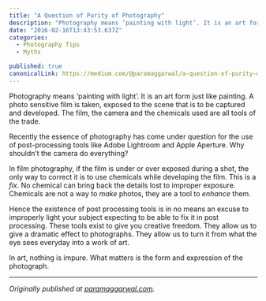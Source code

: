 ```yaml
---
title: "A Question of Purity of Photography"
description: "Photography means ‘painting with light’. It is an art form just like painting. A photo sensitive film is taken, exposed to the scene that is to be captured and developed. The film, the camera and the…"
date: "2016-02-16T13:43:53.637Z"
categories: 
  - Photography Tips
  - Myths

published: true
canonicalLink: https://medium.com/@paramaggarwal/a-question-of-purity-of-photography-b06518ff8451
---
```


Photography means ‘painting with light’. It is an art form just like painting. A photo sensitive film is taken, exposed to the scene that is to be captured and developed. The film, the camera and the chemicals used are all tools of the trade.

Recently the essence of photography has come under question for the use of post-processing tools like Adobe Lightroom and Apple Aperture. Why shouldn’t the camera do everything?

In film photography, if the film is under or over exposed during a shot, the only way to correct it is to use chemicals while developing the film. This is a _fix_. No chemical can bring back the details lost to improper exposure. Chemicals are not a way to _make_ photos, they are a tool to _enhance_ them.

Hence the existence of post processing tools is in no means an excuse to improperly light your subject expecting to be able to fix it in post processing. These tools exist to give you creative freedom. They allow us to give a dramatic effect to photographs. They allow us to turn it from what the eye sees everyday into a work of art.

In art, nothing is impure. What matters is the form and expression of the photograph.

---

_Originally published at_ [_paramaggarwal.com_](http://paramaggarwal.com/post/6248822543/a-question-of-purity-of-photography)_._